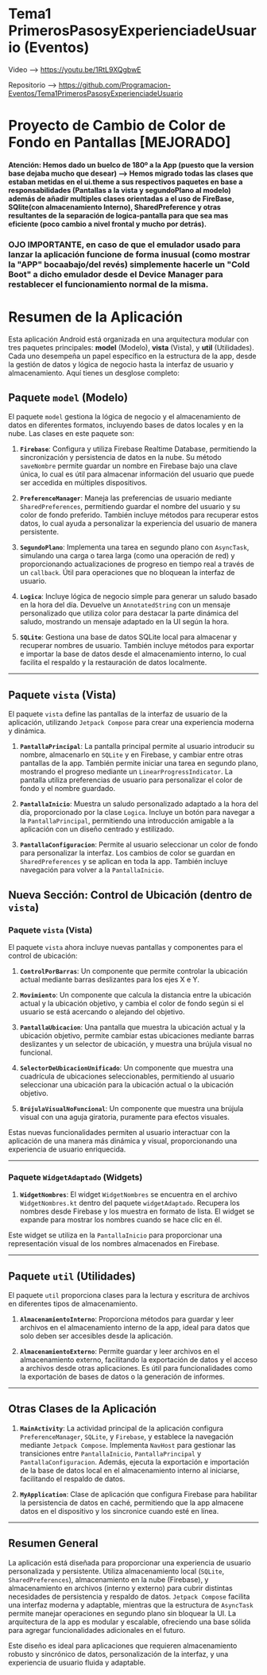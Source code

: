# Tema1 PrimerosPasosyExperienciadeUsuario (Eventos)

Video --> https://youtu.be/1RtL9XQgbwE

Repositorio --> https://github.com/Programacion-Eventos/Tema1PrimerosPasosyExperienciadeUsuario

# Proyecto de Cambio de Color de Fondo en Pantallas [MEJORADO]

#### Atención: Hemos dado un buelco de 180º a la App (puesto que la version base dejaba mucho que desear) --> Hemos migrado todas las clases que estaban metidas en el ui.theme a sus respectivos paquetes en base a responsabilidades (Pantallas a la vista y segundoPlano al modelo) además de añadir multiples clases orientadas a el uso de FireBase, SQlite(con almacenamiento Interno), SharedPreference y otras resultantes de la separación de logica-pantalla para que sea mas eficiente (poco cambio a nivel frontal y mucho por detrás).

### **OJO IMPORTANTE**, en caso de que el emulador usado para lanzar la aplicación funcione de forma inusual (como mostrar la "APP" bocaabajo/del revés) simplemente hacerle un "Cold Boot" a dicho emulador desde el Device Manager para restablecer el funcionamiento normal de la misma.


# Resumen de la Aplicación

Esta aplicación Android está organizada en una arquitectura modular con tres paquetes principales: **model** (Modelo), **vista** (Vista), y **util** (Utilidades). Cada uno desempeña un papel específico en la estructura de la app, desde la gestión de datos y lógica de negocio hasta la interfaz de usuario y almacenamiento. Aquí tienes un desglose completo:

## Paquete `model` (Modelo)

El paquete `model` gestiona la lógica de negocio y el almacenamiento de datos en diferentes formatos, incluyendo bases de datos locales y en la nube. Las clases en este paquete son:

1. **`Firebase`**: Configura y utiliza Firebase Realtime Database, permitiendo la sincronización y persistencia de datos en la nube. Su método `saveNombre` permite guardar un nombre en Firebase bajo una clave única, lo cual es útil para almacenar información del usuario que puede ser accedida en múltiples dispositivos.

2. **`PreferenceManager`**: Maneja las preferencias de usuario mediante `SharedPreferences`, permitiendo guardar el nombre del usuario y su color de fondo preferido. También incluye métodos para recuperar estos datos, lo cual ayuda a personalizar la experiencia del usuario de manera persistente.

3. **`SegundoPlano`**: Implementa una tarea en segundo plano con `AsyncTask`, simulando una carga o tarea larga (como una operación de red) y proporcionando actualizaciones de progreso en tiempo real a través de un `callback`. Útil para operaciones que no bloquean la interfaz de usuario.

4. **`Logica`**: Incluye lógica de negocio simple para generar un saludo basado en la hora del día. Devuelve un `AnnotatedString` con un mensaje personalizado que utiliza color para destacar la parte dinámica del saludo, mostrando un mensaje adaptado en la UI según la hora.

5. **`SQLite`**: Gestiona una base de datos SQLite local para almacenar y recuperar nombres de usuario. También incluye métodos para exportar e importar la base de datos desde el almacenamiento interno, lo cual facilita el respaldo y la restauración de datos localmente.

---

## Paquete `vista` (Vista)

El paquete `vista` define las pantallas de la interfaz de usuario de la aplicación, utilizando `Jetpack Compose` para crear una experiencia moderna y dinámica.

1. **`PantallaPrincipal`**: La pantalla principal permite al usuario introducir su nombre, almacenarlo en `SQLite` y en Firebase, y cambiar entre otras pantallas de la app. También permite iniciar una tarea en segundo plano, mostrando el progreso mediante un `LinearProgressIndicator`. La pantalla utiliza preferencias de usuario para personalizar el color de fondo y el nombre guardado.

2. **`PantallaInicio`**: Muestra un saludo personalizado adaptado a la hora del día, proporcionado por la clase `Logica`. Incluye un botón para navegar a la `PantallaPrincipal`, permitiendo una introducción amigable a la aplicación con un diseño centrado y estilizado.

3. **`PantallaConfiguracion`**: Permite al usuario seleccionar un color de fondo para personalizar la interfaz. Los cambios de color se guardan en `SharedPreferences` y se aplican en toda la app. También incluye navegación para volver a la `PantallaInicio`.



## Nueva Sección: Control de Ubicación (dentro de `vista`)

### Paquete `vista` (Vista)

El paquete `vista` ahora incluye nuevas pantallas y componentes para el control de ubicación:

1. **`ControlPorBarras`**: Un componente que permite controlar la ubicación actual mediante barras deslizantes para los ejes X e Y.

2. **`Movimiento`**: Un componente que calcula la distancia entre la ubicación actual y la ubicación objetivo, y cambia el color de fondo según si el usuario se está acercando o alejando del objetivo.

3. **`PantallaUbicacion`**: Una pantalla que muestra la ubicación actual y la ubicación objetivo, permite cambiar estas ubicaciones mediante barras deslizantes y un selector de ubicación, y muestra una brújula visual no funcional.

4. **`SelectorDeUbicacionUnificado`**: Un componente que muestra una cuadrícula de ubicaciones seleccionables, permitiendo al usuario seleccionar una ubicación para la ubicación actual o la ubicación objetivo.

5. **`BrújulaVisualNoFuncional`**: Un componente que muestra una brújula visual con una aguja giratoria, puramente para efectos visuales.

Estas nuevas funcionalidades permiten al usuario interactuar con la aplicación de una manera más dinámica y visual, proporcionando una experiencia de usuario enriquecida.

---

### Paquete `WidgetAdaptado` (Widgets)

1. **`WidgetNombres`**: El widget `WidgetNombres` se encuentra en el archivo `WidgetNombres.kt` dentro del paquete `widgetAdaptado`. Recupera los nombres desde Firebase y los muestra en formato de lista. El widget se expande para mostrar los nombres cuando se hace clic en él.

Este widget se utiliza en la `PantallaInicio` para proporcionar una representación visual de los nombres almacenados en Firebase.

---

## Paquete `util` (Utilidades)

El paquete `util` proporciona clases para la lectura y escritura de archivos en diferentes tipos de almacenamiento.

1. **`AlmacenamientoInterno`**: Proporciona métodos para guardar y leer archivos en el almacenamiento interno de la app, ideal para datos que solo deben ser accesibles desde la aplicación.

2. **`AlmacenamientoExterno`**: Permite guardar y leer archivos en el almacenamiento externo, facilitando la exportación de datos y el acceso a archivos desde otras aplicaciones. Es útil para funcionalidades como la exportación de bases de datos o la generación de informes.

---

## Otras Clases de la Aplicación

1. **`MainActivity`**: La actividad principal de la aplicación configura `PreferenceManager`, `SQLite`, y `Firebase`, y establece la navegación mediante `Jetpack Compose`. Implementa `NavHost` para gestionar las transiciones entre `PantallaInicio`, `PantallaPrincipal` y `PantallaConfiguracion`. Además, ejecuta la exportación e importación de la base de datos local en el almacenamiento interno al iniciarse, facilitando el respaldo de datos.

2. **`MyApplication`**: Clase de aplicación que configura Firebase para habilitar la persistencia de datos en caché, permitiendo que la app almacene datos en el dispositivo y los sincronice cuando esté en línea.

---

## Resumen General

La aplicación está diseñada para proporcionar una experiencia de usuario personalizada y persistente. Utiliza almacenamiento local (`SQLite`, `SharedPreferences`), almacenamiento en la nube (Firebase), y almacenamiento en archivos (interno y externo) para cubrir distintas necesidades de persistencia y respaldo de datos. `Jetpack Compose` facilita una interfaz moderna y adaptable, mientras que la estructura de `AsyncTask` permite manejar operaciones en segundo plano sin bloquear la UI. La arquitectura de la app es modular y escalable, ofreciendo una base sólida para agregar funcionalidades adicionales en el futuro.

Este diseño es ideal para aplicaciones que requieren almacenamiento robusto y sincrónico de datos, personalización de la interfaz, y una experiencia de usuario fluida y adaptable.
